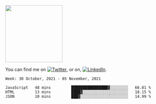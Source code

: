 <!-- ![visitors](https://visitor-badge.glitch.me/badge?page_id=page.id) -->

<img height="180em" src="https://github-readme-stats.vercel.app/api?username=alihernandez&show_icons=true&hide_border=true&&count_private=true&include_all_commits=true" />

<!-- Actual text -->

You can find me on [![Twitter][1.2]][1], or on, [![LinkedIn][2.2]][2].

<!-- Icons -->

[1.2]: http://i.imgur.com/wWzX9uB.png (twitter icon without padding)
[2.2]: https://raw.githubusercontent.com/MartinHeinz/MartinHeinz/master/linkedin-3-16.png (LinkedIn icon without padding)

<!-- Links to your social media accounts -->

[1]: https://twitter.com/phantomramen
[2]: https://www.linkedin.com/in/ali-hernandez-96b1b71a9/

<!--START_SECTION:waka-->
```text
Week: 30 October, 2021 - 05 November, 2021

JavaScript   48 mins         ████████████████▓░░░░░░░░   66.81 % 
HTML         13 mins         ████▓░░░░░░░░░░░░░░░░░░░░   18.15 % 
JSON         10 mins         ███▓░░░░░░░░░░░░░░░░░░░░░   14.99 % 
```
<!--END_SECTION:waka-->

